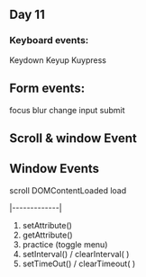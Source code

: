## Day 11


### Keyboard events:

Keydown
Keyup
Kuypress

## Form events:

focus
blur
change
input
submit


## Scroll & window Event

## Window Events
scroll 
DOMContentLoaded
load

|-------------|



1. setAttribute()
2. getAttribute()
3. practice (toggle menu)
4. setInterval() / clearInterval( )
5. setTimeOut() / clearTimeout( )
